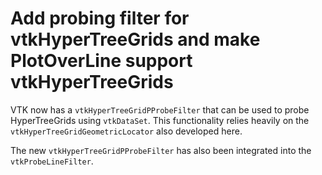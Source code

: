 # Add probing filter for vtkHyperTreeGrids and make PlotOverLine support vtkHyperTreeGrids

VTK now has a `vtkHyperTreeGridPProbeFilter` that can be used to probe HyperTreeGrids using `vtkDataSet`. This
 functionality relies heavily on the `vtkHyperTreeGridGeometricLocator` also developed here.

The new `vtkHyperTreeGridPProbeFilter` has also been integrated into the `vtkProbeLineFilter`.

